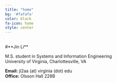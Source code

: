 ```yaml
---
title: "home"
bg: '#fafafa'
color: black
fa-icon: home
style: center
---
```

<br>
#**Jin Li**

M.S. student in Systems and Information Engineering<br>
University of Virginia, Charlottesville, VA

**Email:** jl2aa (at) virginia (dot) edu<br>
**Office:** Olsson Hall 228B
